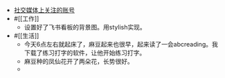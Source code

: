 - [社交媒体上关注的账号](brain://api.thebrain.com/g7PXu0IyM0ucARb24SvxiA/6BsdQcx7AkOocRmdtnXSlw/%E7%A4%BE%E4%BA%A4%E5%AA%92%E4%BD%93%E4%B8%8A%E5%85%B3%E6%B3%A8%E7%9A%84%E4%BA%BA%E5%92%8C%E9%97%AE%E9%A2%98)
- #[[工作]]
    - 设置好了飞书看板的背景图。用stylish实现。
- #[[生活]]
    - 今天6点左右就起床了，麻豆起来也很早，起来读了一会abcreading。我下载了练习打字的软件，让他开始练习打字。
    - 麻豆种的凤仙花开了两朵花，长势很好。
    - 
